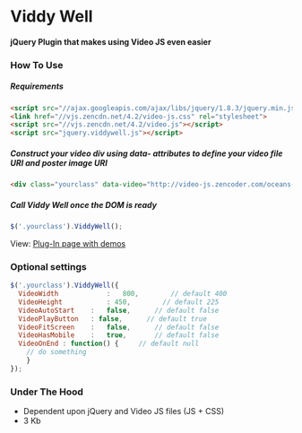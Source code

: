 # Viddy Well
#### jQuery Plugin that makes using Video JS even easier

### How To Use

##### Requirements
```html
<script src="//ajax.googleapis.com/ajax/libs/jquery/1.8.3/jquery.min.js"></script>
<link href="//vjs.zencdn.net/4.2/video-js.css" rel="stylesheet">
<script src="//vjs.zencdn.net/4.2/video.js"></script>
<script src="jquery.viddywell.js"></script>
```

##### Construct your video div using data- attributes to define your video file URI and poster image URI
```html
<div class="yourclass" data-video="http://video-js.zencoder.com/oceans-clip.mp4" data-poster="http://video-js.zencoder.com/oceans-clip.png"></div>
```

##### Call Viddy Well once the DOM is ready
```js
$('.yourclass').ViddyWell();
```

View: [Plug-In page with demos](http://inspiredroots.com/__devlab/2014/viddy-well/)

### Optional settings

```js
$('.yourclass').ViddyWell({
  VideoWidth			:	800,        // default 400
  VideoHeight			: 450,        // default 225
  VideoAutoStart	:	false,      // default false
  VideoPlayButton	: false,      // default true
  VideoFitScreen	:	false,      // default false 
  VideoHasMobile 	:	true,       // default false
  VideoOnEnd : function() {     // default null
    // do something
	}
});
```

### Under The Hood
- Dependent upon jQuery and Video JS files (JS + CSS)
- 3 Kb
